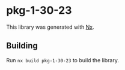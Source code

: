 # pkg-1-30-23

This library was generated with [Nx](https://nx.dev).

## Building

Run `nx build pkg-1-30-23` to build the library.
